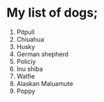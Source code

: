 # My list of dogs;
1. Pitpull
2. Chiuahua
3. Husky
4. German shepherd
5. Policiy
6. Inu shiba
7. Walfie
8. Alaskan Maluamute
9. Poppy


